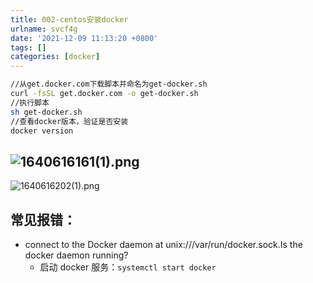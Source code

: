 ```yaml
---
title: 002-centos安装docker
urlname: svcf4g
date: '2021-12-09 11:13:20 +0800'
tags: []
categories: [docker]
---
```


```bash
//从get.docker.com下载脚本并命名为get-docker.sh
curl -fsSL get.docker.com -o get-docker.sh
//执行脚本
sh get-docker.sh
//查看docker版本，验证是否安装
docker version

```

## ![1640616161(1).png](https://cdn.nlark.com/yuque/0/2021/png/115484/1640616177408-e46bffff-2ec1-471a-91bf-77329cd7cc01.png#clientId=u5f88119b-0472-4&crop=0&crop=0&crop=1&crop=1&from=paste&height=141&id=u749c501f&margin=%5Bobject%20Object%5D&name=1640616161%281%29.png&originHeight=281&originWidth=1027&originalType=binary∶=1&rotation=0&showTitle=true&size=18313&status=done&style=none&taskId=u2b475b78-318d-4ded-b66d-e1193a07192&title=%E5%90%AF%E5%8A%A8docker%E6%9C%8D%E5%8A%A1%E5%89%8D&width=513.5 "启动docker服务前")

![1640616202(1).png](https://cdn.nlark.com/yuque/0/2021/png/115484/1640616211638-2ac18c25-280a-429f-9369-be853b57305c.png#clientId=u5f88119b-0472-4&crop=0&crop=0&crop=1&crop=1&from=paste&height=324&id=uf1d269dd&margin=%5Bobject%20Object%5D&name=1640616202%281%29.png&originHeight=647&originWidth=932&originalType=binary∶=1&rotation=0&showTitle=true&size=36667&status=done&style=none&taskId=uaa6ceb72-c3d0-40d8-86fa-6de65e36d0d&title=%E5%90%AF%E5%8A%A8docker%E6%9C%8D%E5%8A%A1%E5%90%8E&width=466 "启动docker服务后")

## 常见报错：

- connect to the Docker daemon at unix:///var/run/docker.sock.Is the docker daemon running?
  - 启动 docker 服务：`systemctl start docker`
